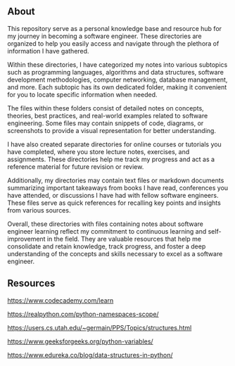 ## About
This repository serve as a personal knowledge base and resource hub for my journey in becoming a software engineer. These directories are organized to help you easily access and navigate through the plethora of information I have gathered.

Within these directories, I have categorized my notes into various subtopics such as programming languages, algorithms and data structures, software development methodologies, computer networking, database management, and more. Each subtopic has its own dedicated folder, making it convenient for you to locate specific information when needed.

The files within these folders consist of detailed notes on concepts, theories, best practices, and real-world examples related to software engineering. Some files may contain snippets of code, diagrams, or screenshots to provide a visual representation for better understanding.

I have also created separate directories for online courses or tutorials you have completed, where you store lecture notes, exercises, and assignments. These directories help me track my progress and act as a reference material for future revision or review.

Additionally, my directories may contain text files or markdown documents summarizing important takeaways from books I have read, conferences you have attended, or discussions I have had with fellow software engineers. These files serve as quick references for recalling key points and insights from various sources.

Overall, these directories with files containing notes about software engineer learning reflect my commitment to continuous learning and self-improvement in the field. They are valuable resources that help me consolidate and retain knowledge, track progress, and foster a deep understanding of the concepts and skills necessary to excel as a software engineer.

## Resources
https://www.codecademy.com/learn

https://realpython.com/python-namespaces-scope/

https://users.cs.utah.edu/~germain/PPS/Topics/structures.html

https://www.geeksforgeeks.org/python-variables/

https://www.edureka.co/blog/data-structures-in-python/
